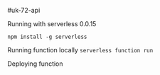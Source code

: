 #uk-72-api

Running with serverless 0.0.15

```npm install -g serverless```

Running function locally
```serverless function run```

Deploying function